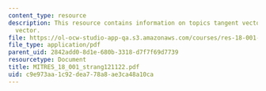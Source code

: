 ```yaml
---
content_type: resource
description: This resource contains information on topics tangent vector and normal
  vector.
file: https://ol-ocw-studio-app-qa.s3.amazonaws.com/courses/res-18-001-calculus-online-textbook-spring-2005/c9e973aa1c92dea778a8ae3ca48a10ca_MITRES_18_001_strang121122.pdf
file_type: application/pdf
parent_uid: 2842add0-8d1e-680b-3318-d7f7f69d7739
resourcetype: Document
title: MITRES_18_001_strang121122.pdf
uid: c9e973aa-1c92-dea7-78a8-ae3ca48a10ca
---
```

